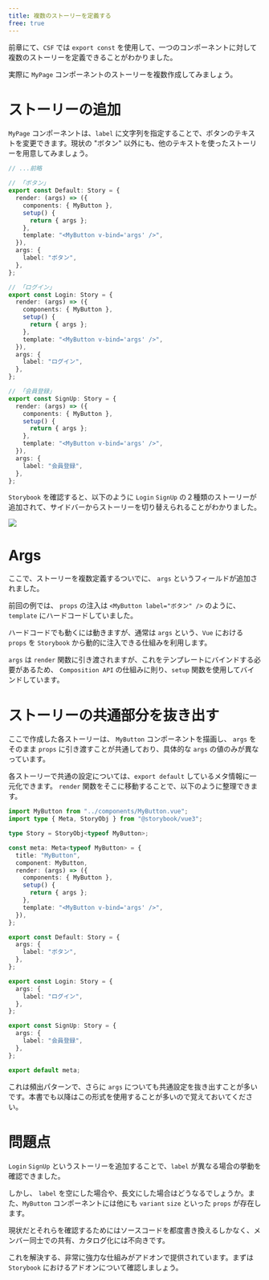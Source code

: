 ```yaml
---
title: 複数のストーリーを定義する
free: true
---
```


前章にて、`CSF` では `export const` を使用して、一つのコンポーネントに対して複数のストーリーを定義できることがわかりました。

実際に `MyPage` コンポーネントのストーリーを複数作成してみましょう。

# ストーリーの追加

`MyPage` コンポーネントは、`label` に文字列を指定することで、ボタンのテキストを変更できます。現状の "ボタン" 以外にも、他のテキストを使ったストーリーを用意してみましょう。

```ts:src/stories/counter.stories.ts
// ...前略

// 「ボタン」
export const Default: Story = {
  render: (args) => ({
    components: { MyButton },
    setup() {
      return { args };
    },
    template: "<MyButton v-bind='args' />",
  }),
  args: {
    label: "ボタン",
  },
};

// 「ログイン」
export const Login: Story = {
  render: (args) => ({
    components: { MyButton },
    setup() {
      return { args };
    },
    template: "<MyButton v-bind='args' />",
  }),
  args: {
    label: "ログイン",
  },
};

// 「会員登録」
export const SignUp: Story = {
  render: (args) => ({
    components: { MyButton },
    setup() {
      return { args };
    },
    template: "<MyButton v-bind='args' />",
  }),
  args: {
    label: "会員登録",
  },
};
```

`Storybook` を確認すると、以下のように `Login` `SignUp` の２種類のストーリーが追加されて、サイドバーからストーリーを切り替えられることがわかりました。

![](https://storage.googleapis.com/zenn-user-upload/eadc6f0b996e-20221225.gif)

# Args

ここで、ストーリーを複数定義するついでに、 `args` というフィールドが追加されました。

前回の例では、 `props` の注入は `<MyButton label="ボタン" />` のように、 `template` にハードコードしていました。

ハードコードでも動くには動きますが、通常は `args` という、`Vue` における `props` を `Storybook` から動的に注入できる仕組みを利用します。

`args` は `render` 関数に引き渡されますが、これをテンプレートにバインドする必要があるため、 `Composition API` の仕組みに則り、`setup` 関数を使用してバインドしています。

# ストーリーの共通部分を抜き出す

ここで作成した各ストーリーは、 `MyButton` コンポーネントを描画し、 `args` をそのまま `props` に引き渡すことが共通しており、具体的な `args` の値のみが異なっています。

各ストーリーで共通の設定については、`export default` しているメタ情報に一元化できます。 `render` 関数をそこに移動することで、以下のように整理できます。

```ts:src/stories/MyButton.stories.ts
import MyButton from "../components/MyButton.vue";
import type { Meta, StoryObj } from "@storybook/vue3";

type Story = StoryObj<typeof MyButton>;

const meta: Meta<typeof MyButton> = {
  title: "MyButton",
  component: MyButton,
  render: (args) => ({
    components: { MyButton },
    setup() {
      return { args };
    },
    template: "<MyButton v-bind='args' />",
  }),
};

export const Default: Story = {
  args: {
    label: "ボタン",
  },
};

export const Login: Story = {
  args: {
    label: "ログイン",
  },
};

export const SignUp: Story = {
  args: {
    label: "会員登録",
  },
};

export default meta;
```

これは頻出パターンで、さらに `args` についても共通設定を抜き出すことが多いです。本書でも以降はこの形式を使用することが多いので覚えておいてください。

# 問題点

`Login` `SignUp` というストーリーを追加することで、`label` が異なる場合の挙動を確認できました。

しかし、 `label` を空にした場合や、長文にした場合はどうなるでしょうか。また、`MyButton` コンポーネントには他にも `variant` `size` といった `props` が存在します。

現状だとそれらを確認するためにはソースコードを都度書き換えるしかなく、メンバー同士での共有、カタログ化には不向きです。

これを解決する、非常に強力な仕組みがアドオンで提供されています。まずは `Storybook` におけるアドオンについて確認しましょう。
